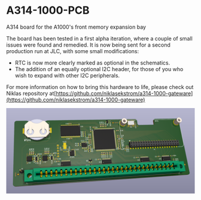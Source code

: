 # A314-1000-PCB
A314 board for the A1000's front memory expansion bay

The board has been tested in a first alpha iteration, where a couple of small issues were found and remedied.
It is now being sent for a second production run at JLC, with some small modifications:
- RTC is now more clearly marked as optional in the schematics.
- The addition of an equally optional I2C header, for those of you who wish to expand with other I2C peripherals.

For more information on how to bring this hardware to life, please check out Niklas repository at[https://github.com/niklasekstrom/a314-1000-gateware](https://github.com/niklasekstrom/a314-1000-gateware)

![PCB](Images/PCB.png?raw=true)
